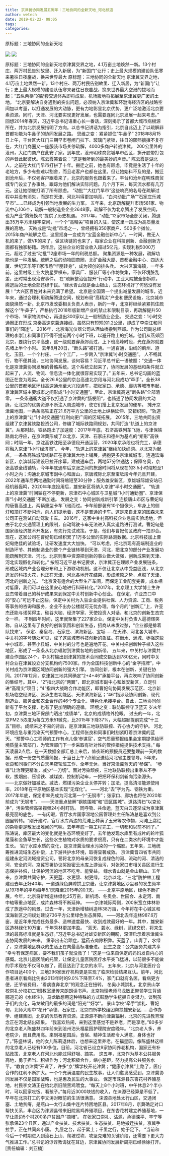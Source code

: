 ```yaml
---
title: 京津冀协同发展五周年：三地协同的全新天地_河北频道
author: wetech
date: 2019-02-22- 08:05
tags: 
categories: 
---
```

原标题：三地协同的全新天地
<!-- more -->
                
<img align="center" border="0" src="http://p3.ifengimg.com/a/2019_08/6770d9aedfabece_size108_w400_h226.jpg" />
                
<img align="center" border="0" src="http://p2.ifengimg.com/a/2016/0810/204c433878d5cf9size1_w16_h16.png" />
            
原标题：三地协同的全新天地京津冀交界之地，4.1万亩土地焕然一新。13个村庄、两万村民告别故里、迁入新居，为“新国门”让行；史上最大规模的建设队伍寒来暑往日夜鏖战，换来世界最大
原标题：三地协同的全新天地
京津冀交界之地，4.1万亩土地焕然一新。13个村庄、两万村民告别故里、迁入新居，为“新国门”让行；史上最大规模的建设队伍寒来暑往日夜鏖战，换来世界最大空港的拔地而起；“五纵两横”的配套交通体系即将成型，机场腹地将拓展至京津冀更广袤的土地。
“北京要解决自身遇到的突出问题，必须纳入京津冀和环渤海经济区的战略空间加以考量，以打通发展的大动脉，更有力地彰显北京优势，更广泛地激活北京要素资源。同时，天津、河北要实现更好发展，也需要连同北京发展一起来考虑。”
回想2014年春天，习近平总书记语重心长一番话，深刻揭示了首都大城市病根源所在，并为北京发展指明了方向。以总书记讲话为指引，北京自此迈上了以疏解非首都功能为牛鼻子的协同发展之路。
思维之变：紧紧抓住“牛鼻子”
2018年8月15日上午，丰台区大红门三期早市卷闸门拉下、玻璃门紧锁，往日的熙熙攘攘不复存在，大红门商圈又一座服装市场关停疏解，4000多商户转战津冀。
200公里外的沧州，大红门商户在此安了家。到年底，沧州明珠商贸城早市西区，撕开胶带打包的声音此起彼伏。陈云霞笑着说：“这是我听到的最美妙的声音。”
陈云霞是湖北人，之前在大红门早市打拼了十年。搬迁之前，她也有顾虑，毕竟是生活了十年的老地方，多少有些难以割舍，而且老客户也都在这里。但让她始料不及的是，搬迁到沧州后，不仅老客户跟着来了，北京的服务也跟着来了。丰台和沧州在明珠商贸城专门设立了办事处，跟踪为他们解决实际问题。几个月下来，每天流水都有几万元。这让她彻底打消了所有顾虑。
“动批”“大红门早市”这些响亮的名号在疏解过程中并没有消失，而是在天津、河北叫得更加响亮，“白沟动批广场”“石家庄乐城早市”……已经成为引领当地发展的生力军。
五年来，北京疏解提升市场581家、物流中心106个，疏解一般制造业企业2648家。疏解不仅为北京腾出了发展空间，也为产业“腾笼换鸟”提供了历史机遇。
2017年，“动批”12家市场全部关闭，腾退出35万平方米楼宇空间，一个个“高精尖”项目的入驻，使这里一跃成为高质量发展的高地。
天皓成是“动批”市场之一，曾经拥有350家商户、500多个摊位。2015年商户疏解之后，这里摇身一变成为“宝蓝金融创新中心”。一时间，做无人机的来了，做VR的来了，做区块链的也来了，每家企业在科技创新、金融创新方面都有独家秘籍。两年后，这些企业的营业收入超过5亿元，实现利税5000万元，超过了过去“动批”12座市场一年的利税总额。
聚集资源是一种发展，疏解功能也是一种发展。疏解之后的动物园商圈，北矿金融大厦、首都金融中心、四达大厦、世纪天乐等11家市场“华丽转身”，成为领创的排头兵。
大兴区瀛海镇，一年多前，这里村级工业大院星罗棋布，家具厂、服装厂等小作坊聚集，不仅环境脏乱差，还时常出现治安事件。
在“疏解整治促提升”行动中，工业大院被全部拆除，腾退后的土地全部还绿于民。“绿水青山就是金山银山，生态环境好了何愁没有发展！”大兴区百姓对未来充满了希望。
北京是全国第一个提出减量发展的城市，近年来，通过合理利用疏解腾退空间，规划布局“高精尖”产业和便民设施，北京城市面貌焕然一新。北京市发改委相关负责人表示，新的一年，北京将继续紧紧抓住疏解这个“牛鼻子”，严格执行2018年版新增产业的禁止和限制目录，再疏解提升50个市场、16家物流中心，再退出300家以上一般制造业企业。
交通之变：1小时交通圈正在形成
京秦高速京冀连接线，虽然只有短短的1.2公里，却成了李崇江和同事们的“囧途”。
2016年，北京海光仪器公司从酒仙桥搬到燕郊。作为公司副总经理的李崇江和同事们不得不提前两个小时下班，以避开路上的拥堵。他们从燕郊回北京，要绕行京平高速，这一绕就要穿燕郊而过，上下班高峰时段，光在燕郊就要先堵上半个小时。
去年8月20日，“断头路”被打通。一通百通，沿线的蓟州、遵化、玉田，一个个村庄、一个个工厂，一步跨入“京津冀1小时交通圈”。
人不畅其行，物不便其流，三地协同发展，谈何容易？习近平总书记一语破题：“交通一体化是京津冀协同发展的骨骼系统。这个系统立起来了，协同发展的基础和条件就立起来了，人流、物流、信息流一体化就很容易实现了。”
五年来，总书记勾画的蓝图正在变为现实。全长26.6公里的京台高速北京段与河北段成功“牵手”。全长38公里的首都地区环线高速通州至大兴段通车，把张家口、承德、廊坊等城市串起，京津冀区域主要城市之间形成“1小时交通圈”。至此，京津冀高速“断头路”全部清零。
一条条通衢大道不仅打通了京津冀的“肠梗阻”，也畅通了协同发展的大动脉，让北京的优势资源不断注入周边城市，使它们搭上北京发展的便车。
摊开京津冀地图，一条条高铁正在21.6万平方公里的土地上纵横延伸、交错织网，“轨道上的京津冀”让“1小时交通圈”红利向更广阔的区域拓展。
2015年，三地共同出资组建了京津冀铁路投资公司，修编了城际铁路网规划，共同打造“轨道上的京津冀”。从那时起，铁路跑出了加速度：2017年年底，石济高铁列车飞驰，与津保铁路南北呼应，在京津冀形成了以北京、天津、石家庄和德州为基点的“矩形”高铁网；时隔一年，京沈高铁沈阳至承德段开通运营，2020年京承段也将完工，承德将融入京津“1小时经济圈”。
今年，“轨道上的京津冀”继续加快织网。以北京为起点，一条条高铁城际线路正在京津冀大地上铺展，拥抱更多京津冀城市。连通滨海新区，京滨城际建设已拉开序幕，建成通车后，两地57分钟通达；保障冬奥，京张高铁全线铺轨，今年年底通车后京张之间的旅途时间将从现在的3.5小时缩短至1小时之内；沟通北京城市副中心和唐山，京唐城际北京至宝坻段今年元旦开建，2022年通车后两地通勤时间将缩短至30分钟；服务雄安新区，京雄城际雄安站已经机器轰鸣，2020年年底投用后，雄安新区将纳入京津“半小时交通圈”。
“轨道上的京津冀”时间轴在不停更新，京津石中心城区与卫星城“1小时通勤圈”、京津保唐“1小时交通圈”不断加速。
发展之变：协同创新成新引擎
连接唐山市区与曹妃甸的唐曹高速上，两辆重型卡车飞驰而过。卡车前部装有10个摄像头，车身上的侧灯和顶灯不断闪烁，向人们提示着，这不是普通的卡车。这是来自北京的图森未来公司正在测试自动驾驶卡车。
2016年，这家中关村高科技企业急需实验场地，但由于北京交通管理上的限制，自动驾驶卡车无法进入真实道路进行测试。曹妃甸是国家级经济技术开发区，有先行先试政策。于是，他们与曹妃甸区政府一拍即合。现在，这家公司在曹妃甸已经积累了1万多公里的实际路测数据。北京科技加上曹妃甸绝佳的试验场，让研发速度大大加快。
“可以考虑，把北京现有高端制造业的制造环节、其他制造业的整个产业链转移到天津、河北，把北京的部分产业发展功能疏解到天津、河北。北京则集中资源把创新的事业做大做强，创新成果到天津、河北实现孵化和转化。”
按照习近平总书记要求，京津冀正在理顺产业发展链条，形成区域内产业合理分布和上下游联动机制。这不仅让北京从中受益匪浅，从北京迸发的科技火花，也正在天津、河北各地开花结果，形成燎原之势，点燃了天津、河北的创新之光。
“北京没有适合的大型生产车间，而保定工业配套完善，成本相对低廉，我们可以在这里安心地进行科研转化。”2017年，北京理工大学博士生许亚杰带着自己的科研成果来到保定中关村创新中心创业。
在保定，许亚杰口中的“安心”可远不止这些。保定中关村为入驻企业提供社保、人力资源、工商、税务等事务的咨询和服务，企业不出办公楼就可无忧办理。每个月的“创新汇”上，许亚杰还能与诺奖得主、硅谷大咖、经济学家、天使投资人对话，和北京的创新生态完全一样。
不到四年时间，这里就聚集了227家企业。保定中关村负责人扈德辉笑称，自从这里有了良好的创新氛围和创新生态，招商从未发过愁，“企业都是排着队找来”。
保定、秦皇岛、石家庄、滨海新区、宝坻……在天津、河北各大城市，中关村的字号随处可见，成了这些城市科技创新的象征。在衡水、满城、枣强这些中小城市，甚至小县城，中关村的分号也是遍地开花。中关村把创新种子植入这些地区，形成了一条条从北京辐射到津冀各地的创新带。
五年来，中关村与津冀共建合作园区24个，中关村输出到津冀的技术合同成交额达到780亿元，同时中关村企业在津冀设立分支机构约7500家。作为全国科技创新中心的“金字招牌”，中关村成为京津冀区域协同创新的强大引擎。
协同创新，根本在创新，关键在协同。2017年12月，京津冀三地共同确定“2+4+46”承接平台，再次吹响了协同创新的集结号。其中，“2”指北京的“两翼”，即北京城市副中心和雄安新区，立足引进“高精尖”项目；“4”指四大战略合作功能区，即曹妃甸协同发展示范区、北京新机场临空经济区、张承生态功能区、天津滨海新区；“46”指涉及协同创新、现代制造业、服务业和农业合作的46个专业化、特色化承接平台。自此，三地协同创新有了平台支撑，也有了更加明确的遵循。
环境之变：联防联控守卫蓝天
岁末年初，京津冀三地环保部门晒出“成绩单”，北京的成绩格外抢眼。
过去的一年，北京PM2.5浓度为每立方米51微克，比2015年下降37%，大幅超额提前完成“十三五”目标。成绩来之不易的背后，是京津冀三地联防联控、齐心协力的守护。
河北环境应急与重污染天气预警中心，工程师张良和同事们时刻紧盯着京津冀的蓝天。“预警中心工程师的工作有点儿像‘参谋官’，空气质量预报结果会定期提供给环境质量主管部门，为管理部门下一步采取有针对性的管控措施提供技术支持。”
每天凌晨2点后，在一天数据全部汇总上来后，值夜班的预报员还要整理前一天的数据，形成一份空气质量简报，于当日上午7点前呈送给河北省主要领导。5年来，张良和同事们不分白天黑夜轮班工作、全年无休，当好京津冀蓝天的“参谋”。
“参谋”让治理更精准，减少“一刀切”。面对污染顽疾，三地联防联控出重拳从不手软，拔烟囱、压钢铁、减煤炭、控制机动车，一把把环保利剑斩向污染源头。
——北京做好加减法。减法，燃煤污染企业关停并转；加法，提高清洁能源使用率，2018年在平原地区基本实现“无煤化”。
——河北“去”字为先、钢铁为重。2017年年底，保定市率先成为河北第一个“无钢市”；张家口、廊坊也将在2020年前成为“无钢市”。
——天津重点破解“钢铁围城”和“园区围城”。道路清扫“以克论净”，污染管控高架视频24小时盯防。
同呼吸、共命运，蓝天白云逐渐成为京津冀最亮丽的底色。
一有闲暇，官厅水库国家湿地公园管理处主任陈涛总是喜欢到公园里转转。“刚开建时，官厅水库两边的荒滩上种满了玉米等农作物，河滩上腐烂的杂物更是散发出难闻的气味。去年年底一期工程完工，一切都和以前不同了。”
陈涛说，库区最大的变化就是生态环境变好了。去年他发现水库里有成片的轮叶狐尾藻和金鱼草生长，这些水生植物对水质的要求很高，只有在二类水的环境中才能生长。
官厅水库水质的变化，是京津冀治理水污染的一个缩影。五年来，三地统筹推进流域生态补偿，上下游共护水环境，取得显著成效。
京津冀晋四省市共同组建永定河流域投资公司，誓将北京的母亲河恢复成绿色的河、流动的河、清洁的河、安全的河。京冀签署协议奖励密云水库上游治污，对张家口市相关县区进行生态保护补偿，让保护河流的地区不吃亏、能受益。
绿水青山就是金山银山。五年来，京津冀共同守护，天更蓝、水更碧、树更绿。
北京以北，“三北”防护林工程建设去年正好40年，一道道绿色屏障拱卫京畿，让京津冀地区沙尘暴的发生频率从1978年的平均每年5.1天降至2015年的0.1天。
——北京平原地区，绿色不断扩展。今年，北京将新增造林绿化25万亩，新机场、冬奥会、世园会、永定河、南中轴等重点地区，成片森林将不断延伸。
——京津城际两侧，200米宽立体林带成了旅途中的风景。过去一年，天津新增植树造林38万亩，今年将在中心城区和滨海新区之间规划建设736平方公里绿色生态屏障。
——河北去年造林987.6万亩，是近年来完成任务最多、造林速度最快、收到成效最好的一年。其中，雄安新区造林绿化10万亩，千年秀林更加丰盈。
“蓝天、碧水、绿树，蓝绿交织，将来生活的最高标准就是生态好。”习近平总书记对雄安新区的期盼，深深启示着京津冀生态协同发展的未来。
重拳出击治顽症，猛药去疴除积弊。天蓝了，山青了，水绿了，京津冀地区群众的生活正在向最高标准奋进。
民生之变：公共服务共建共享
“幸亏有保定病区，要不我们孩子就没救了！”这是一位来自保定的妈妈发自内心的感慨。北京儿童医院的托管，让保定儿童医院医疗水平突飞猛进，以前很多不能做的手术现在不仅可以做了，而且达到了北京的水平。
五年来，北京与河北医疗合作项目达400个，三地296家医疗机构更是实现了临床检验结果互认。前年，河北患者进京看病比例由2013年时的9.0%下降至7.4%，家门口就有名医，看病更方便，还节省费用，“看病直奔北京”的观念正在扭转。
冬奥小城崇礼，北京景山学校崇礼分校初二1班教室里传来朗朗读书声。北京物理老师马龙敏正带领学生背诵郦道元的《水经注》，马龙敏想用这种特殊的方式鼓励学生挖掘自身潜力。谈到孩子们的变化，马龙敏用的最多的词是“阳光”“好学”。
景山学校“牵手”崇礼、曹妃甸，北师大附中“花开”承德、石家庄，北京四所学校组团帮扶雄安新区……合作办学、组建集团，北京的优质教育资源，正源源不断向津冀辐射，北京的先进教育理念正在河北结出硕果。
“我喜欢热闹，来到这里感觉不是养老，而是享老。”80多岁的北京老人陈盛林四年前来到沧州泊头福星园护理院安度晚年。“北京老人多，养老院少，而且费用高。来到福星园后，食宿、精神生活都令人满意，身体也好了。”陈盛林说，他的女儿陈莉退休后，也想来这里养老。在福星园，像陈盛林这样的北京老人已经有100多位。目前，河北省已设立9家协同养老机构，国家还有补贴政策，北京老人在河北也能过得舒坦、踏实。
这五年，北京作为基本公共服务高地，勇于担当、积极作为；河北积极合作，缩小差距，努力提高公共服务水平。“教育京津冀”开课了，许多“京”牌学校开花津冀；“健康京津冀”上路了，医疗合作的红利不断扩大。一个个充满温度的民生故事，让人们愈发感受到，京津冀协同发展不仅是国家战略，也是惠及民生的大事业。
保定市涞源县东杏花村养殖基地，村民李文涛正在给北京旧院黑鸡喂食。“每天上8个小时班，中午休息2个半小时，可以回家吃饭、看孩子。”每月近3000块钱的收入，在涞源已经算是不低了。早年在北京打工的李文涛对眼前的生活很满意。
涞源县地处太行山区，交通闭塞、土地贫瘠，是燕山—太行山集中连片特困地区县。2017年8月，京冀确定对口帮扶关系，丰台区为涞源县带来旧院黑鸡养殖项目，在东杏花村建立养殖基地，一举让周边5个村200多户贫困户“摘帽”。
在张家口崇礼、沽源，承德滦平、丰宁等张承保23个县区，通过产业扶贫、技术扶贫、生态扶贫、易地搬迁扶贫，京冀手拉手，正在共同奔小康。
九层之台，起于累土；千里之行，始于足下。
“当前和今后一个时期进入到滚石上山、爬坡过坎、攻坚克难的关键阶段，还需要下更大力气推进工作。”总书记的谆谆教诲犹在耳边，京津冀协同发展新周期已经徐徐打开。
[责任编辑：刘亚楠]
            
